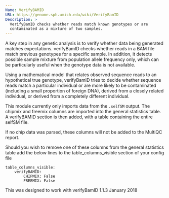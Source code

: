 ```yaml
---
Name: VerifyBAMID
URL: https://genome.sph.umich.edu/wiki/VerifyBamID
Description: >
  VerifyBamID checks whether reads match known genotypes or are
  contaminated as a mixture of two samples.
---
```


A key step in any genetic analysis is to verify whether data being generated matches expectations. verifyBamID checks whether reads in a BAM file match previous genotypes for a specific sample. In addition, it detects possible sample mixture from population allele frequency only, which can be particularly useful when the genotype data is not available.

Using a mathematical model that relates observed sequence reads to an hypothetical true genotype, verifyBamID tries to decide whether sequence reads match a particular individual or are more likely to be contaminated (including a small proportion of foreign DNA), derived from a closely related individual, or derived from a completely different individual.

This module currently only imports data from the `.selfSM` output.
The chipmix and freemix columns are imported into the general statistics table.
A verifyBAMID section is then added, with a table containing the entire selfSM file.

If no chip data was parsed, these columns will not be added to the MultiQC report.

Should you wish to remove one of these columns from the general statistics table add the below lines to the table_columns_visible section of your config file

    table_columns_visible:
        verifyBAMID:
            CHIPMIX: False
            FREEMIX: False

This was designed to work with verifyBamID 1.1.3 January 2018
